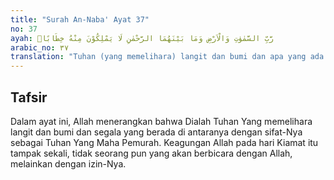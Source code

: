 ```yaml
---
title: "Surah An-Naba' Ayat 37"
no: 37
ayah: رَّبِّ السَّمٰوٰتِ وَالْاَرْضِ وَمَا بَيْنَهُمَا الرَّحْمٰنِ لَا يَمْلِكُوْنَ مِنْهُ خِطَابًاۚ 
arabic_no: ٣٧
translation: "Tuhan (yang memelihara) langit dan bumi dan apa yang ada di antara keduanya; Yang Maha Pengasih, mereka tidak mampu berbicara dengan Dia."
---
```


## Tafsir

Dalam ayat ini, Allah menerangkan bahwa Dialah Tuhan Yang memelihara langit dan bumi dan segala yang berada di antaranya dengan sifat-Nya sebagai Tuhan Yang Maha Pemurah. Keagungan Allah pada hari Kiamat itu tampak sekali, tidak seorang pun yang akan berbicara dengan Allah, melainkan dengan izin-Nya.